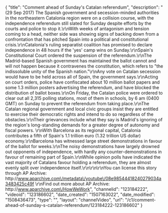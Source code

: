 {
    "title": "Comment ahead of Sunday's Catalan referendum",
    "description": "(29 Sep 2017) The Spanish government and secession-minded authorities in the northeastern Catalonia region were on a collision course, with the independence referendum still slated for Sunday despite efforts by the courts and police to stop it.\r\nWith weeks of antagonism and tension coming to a head, neither side was showing signs of backing down from a confrontation that has pitched Spain into a political and constitutional crisis.\r\nCatalonia's ruling separatist coalition has promised to declare independence in 48 hours if the 'yes' camp wins on Sunday.\r\nSpain's Constitutional Court ordered the suspension of the referendum.\r\nThe Madrid-based Spanish government has maintained the ballot cannot and will not happen because it contravenes the constitution, which refers to \"the indissoluble unity of the Spanish nation.\"\r\nAny vote on Catalan secession would have to be held across all of Spain, the government says.\r\nActing on court orders, police have confiscated about 10 million ballot papers and some 1.3 million posters advertising the referendum, and have blocked the distribution of ballot boxes.\r\nOn Friday, the Catalan police were ordered to clear out all 2,315 polling stations, most of them in schools, by 6 am (0400 GMT) on Sunday to prevent the referendum from taking place.\r\nThe Catalan regional government and local civic groups insist they are entitled to exercise their democratic rights and intend to do so regardless of the obstacles.\r\nTheir grievances include what they say is Madrid's ignoring of the region's long-standing demands for a greater degree of autonomy and fiscal powers. \r\nWith Barcelona as its regional capital, Catalonia contributes a fifth of Spain's 1.1 trillion euro (1.32 trillion US dollar) economy.\r\nBarcelona has witnessed large street demonstrations in favour of the ballot for weeks.\r\nThe noisy demonstrations have largely drowned out opponents of independence, with hardly any counter-demonstrations in favour of remaining part of Spain.\r\nWhile opinion polls have indicated the vast majority of Catalans favour holding a referendum, they are almost evenly split over independence itself.\r\n\r\n\r\nYou can license this story through AP Archive: http:\/\/www.aparchive.com\/metadata\/youtube\/08e98544418240279034a3483425c49f \r\nFind out more about AP Archive: http:\/\/www.aparchive.com\/HowWeWork",
    "channelid": "123184222",
    "videoid": "123186602",
    "date_created": "1507163022",
    "date_modified": "1508436473",
    "type": "",
    "layout": "channelVideo",
    "url": "\/c1\/comment-ahead-of-sunday-s-catalan-referendum\/123184222-123186602"
}